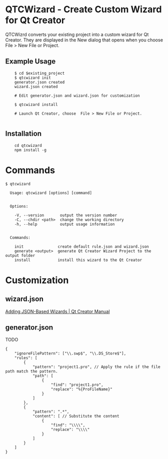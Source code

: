 QTCWizard - Create Custom Wizard for Qt Creator
======================

QTCWizrd converts your existing project into a custom wizard for Qt Creator. They are displayed in the New dialog that opens when you choose File > New File or Project.

Example Usage
------------

```
    $ cd $existing_project
    $ qtcwizard init
    generator.json created
    wizard.json created
    
    # Edit generator.json and wizard.json for customization
    
    $ qtcwizard install
    
    # Launch Qt Creator, choose  File > New File or Project.
    
```

Installation
------------

```
    cd qtcwizard
    npm install -g
```

Commands
========

```
$ qtcwizard

  Usage: qtcwizard [options] [command]


  Options:

    -V, --version       output the version number
    -C, --chdir <path>  change the working directory
    -h, --help          output usage information


  Commands:

    init               create default rule.json and wizard.json
    generate <output>  generate Qt Creator Wizard Project to the output folder
    install            install this wizard to the Qt Creator
```

Customization
==============

wizard.json
-----------

[Adding JSON-Based Wizards | Qt Creator Manual](http://doc.qt.io/qtcreator/creator-project-wizards-json.html)


generator.json
--------------
TODO

```
{
    "ignoreFilePattern": ["\\.swp$", "\\.DS_Store$"],
    "rules": [
        {
            "pattern": "project1.pro", // Apply the rule if the file path match the pattern.
            "path": [
                {
                    "find": "project1.pro",
                    "replace": "%{ProFileName}"
                }
            ]
        },
        {
            "pattern": ".*",
            "content": [ // Substitute the content
                {
                    "find": "\\\\",
                    "replace": "\\\\"
                }
            ]
        }
    ]
}
````